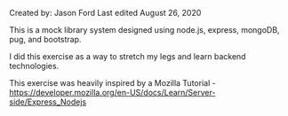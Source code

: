 Created by: Jason Ford
Last edited August 26, 2020

This is a mock library system designed using node.js, express, mongoDB, pug, and bootstrap.

I did this exercise as a way to stretch my legs and learn backend technologies.

This exercise was heavily inspired by a Mozilla Tutorial - https://developer.mozilla.org/en-US/docs/Learn/Server-side/Express_Nodejs